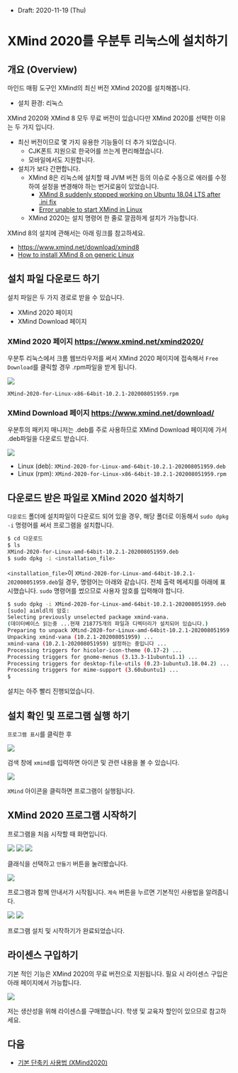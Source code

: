 * Draft: 2020-11-19 (Thu)

# XMind 2020를 우분투 리눅스에 설치하기

## 개요 (Overview)

마인드 매핑 도구인 XMind의 최신 버전 XMind 2020를 설치해봅니다. 

* 설치 환경: 리눅스

XMind 2020와 XMind 8 모두 무료 버전이 있습니다만 XMind 2020를 선택한 이유는 두 가지 입니다.

* 최신 버전이므로 몇 가지 유용한 기능들이 더 추가 되었습니다.
  * CJK폰트 지원으로 한국어를 쓰는게 편리해졌습니다.
  * 모바일에서도 지원합니다.
* 설치가 보다 간편합니다.
  * XMind 8은 리눅스에 설치할 때 JVM 버전 등의 이슈로 수동으로 에러를 수정하여 설정을 변경해야 하는 번거로움이 있었습니다.
    * [XMind 8 suddenly stopped working on Ubuntu 18.04 LTS after .ini fix](https://askubuntu.com/questions/1138225/xmind-8-suddenly-stopped-working-on-ubuntu-18-04-lts-after-ini-fix)
    * [Error unable to start XMind in Linux](https://www.danieblog.com/technology/software/error-unable-to-start-xmind-in-linux-67.html)
  * XMind 2020는 설치 명령어 한 줄로 깔끔하게 설치가 가능합니다.

XMind 8의 설치에 관해서는 아래 링크를 참고하세요.

* https://www.xmind.net/download/xmind8
* [How to install XMind 8 on generic Linux](https://www.xmind.net/m/PuDC/)

## 설치 파일 다운로드 하기

설치 파일은 두 가지 경로로 받을 수 있습니다. 

* XMind 2020 페이지
* XMind Download 페이지

### XMind 2020 페이지 https://www.xmind.net/xmind2020/

우분투 리눅스에서 크롬 웹브라우저를 써서 XMind 2020 페이지에 접속해서 `Free Download`를 클릭할 경우 .rpm파일을 받게 됩니다.

<img src='images/xmind-homepage-xmind2020_page.png'>

`XMind-2020-for-Linux-x86-64bit-10.2.1-202008051959.rpm`

### XMind Download 페이지 https://www.xmind.net/download/

우분투의 패키지 매니저는 .deb를 주로 사용하므로 XMind Download 페이지에 가서 .deb파일을 다운로드 받습니다.

<img src='images/xmind-homepage-download_page.png'>

* Linux (deb): `XMind-2020-for-Linux-amd-64bit-10.2.1-202008051959.deb`
* Linux (rpm): `XMind-2020-for-Linux-x86-64bit-10.2.1-202008051959.rpm`
  

## 다운로드 받은 파일로 XMind 2020 설치하기

`다운로드` 폴더에 설치파일이 다운로드 되어 있을 경우, 해당 폴더로 이동해서 `sudo dpkg -i` 명령어를 써서 프로그램을 설치합니다.

```bash
$ cd 다운로드
$ ls
XMind-2020-for-Linux-amd-64bit-10.2.1-202008051959.deb
$ sudo dpkg -i <installation_file>
```

`<installation_file>`이 `XMind-2020-for-Linux-amd-64bit-10.2.1-202008051959.deb`일 경우, 명령어는 아래와 같습니다. 전체 출력 메세지를 아래에 표시했습니다. `sudo` 명령어를 썼으므로 사용자 암호를 입력해야 합니다.

```bash
$ sudo dpkg -i XMind-2020-for-Linux-amd-64bit-10.2.1-202008051959.deb 
[sudo] aimldl의 암호: 
Selecting previously unselected package xmind-vana.
(데이터베이스 읽는중 ...현재 218775개의 파일과 디렉터리가 설치되어 있습니다.)
Preparing to unpack XMind-2020-for-Linux-amd-64bit-10.2.1-202008051959.deb ...
Unpacking xmind-vana (10.2.1-202008051959) ...
xmind-vana (10.2.1-202008051959) 설정하는 중입니다 ...
Processing triggers for hicolor-icon-theme (0.17-2) ...
Processing triggers for gnome-menus (3.13.3-11ubuntu1.1) ...
Processing triggers for desktop-file-utils (0.23-1ubuntu3.18.04.2) ...
Processing triggers for mime-support (3.60ubuntu1) ...
$
```

설치는 아주 빨리 진행되었습니다.

## 설치 확인 및 프로그램 실행 하기

`프로그램 표시`를 클릭한 후

<img src='images/ubuntu-activities-kr.png'>

 검색 창에 `xmind`를 입력하면 아이콘 및 관련 내용을 볼 수 있습니다.

<img src='images/ubuntu-activities-kr-search_xmind.png'>

`XMind` 아이콘을 클릭하면 프로그램이 실행됩니다.

## XMind 2020 프로그램 시작하기

프로그램을 처음 시작할 때 화면입니다.

<img src='images/xmind2020-first_launch-1.png'>

<img src='images/xmind2020-first_launch-2.png'>

<img src='images/xmind2020-first_launch-3.png'>



클래식을 선택하고 `만들기` 버튼을 눌러봤습니다.

<img src='images/xmind2020-first_launch-4.png'>

프로그램과 함께 안내서가 시작됩니다. `계속` 버튼을 누르면 기본적인 사용법을 알려줍니다.

<img src='images/xmind2020-first_launch-5.png'>

<img src='images/xmind2020-first_launch-6.png'>

프로그램 설치 및 시작하기가 완료되었습니다.

## 라이센스 구입하기

기본 적인 기능은 XMind 2020의 무료 버전으로 지원됩니다. 필요 시 라이센스 구입은 아래 페이지에서 가능합니다. 

<img src='images/xmind-pricing-xmind2020.png'>

저는 생산성을 위해 라이센스를 구매했습니다. 학생 및 교육자 할인이 있으므로 참고하세요.

## 다음

* [기본 단축키 사용법 (XMind2020)](use_the_basic_shortcuts_on_xmind2020.md)